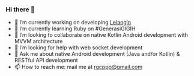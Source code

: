 ### Hi there 👋

- 🔭 I’m currently working on developing [Lelangin](https://github.com/rgxcp/Lelangin)
- 🌱 I’m currently learning Ruby on #GenerasiGIGIH
- 👯 I’m looking to collaborate on native Kotlin Android development with MVVM architecture
- 🤔 I’m looking for help with web socket development
- 💬 Ask me about native Android development (Java and/or Kotlin) & RESTful API development
- 📫 How to reach me: mail me at rgcppp@gmail.com
